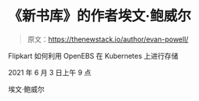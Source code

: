 # 《新书库》的作者埃文·鲍威尔

> 原文：<https://thenewstack.io/author/evan-powell/>

Flipkart 如何利用 OpenEBS 在 Kubernetes 上进行存储

2021 年 6 月 3 日上午 9 点

埃文·鲍威尔
